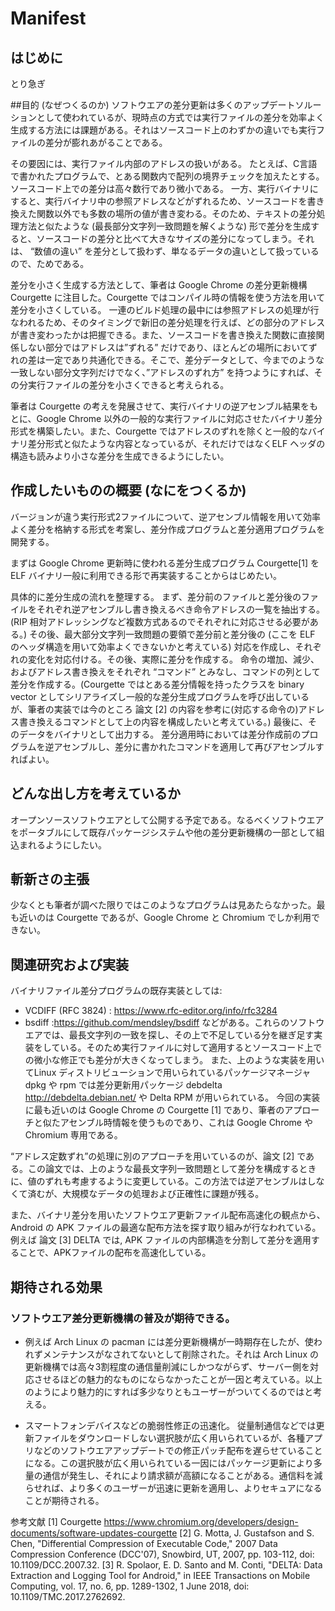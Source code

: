 # Manifest

## はじめに

とり急ぎ

##目的 (なぜつくるのか)
ソフトウエアの差分更新は多くのアップデートソルーションとして使われているが、現時点の方式では実行ファイルの差分を効率よく生成する方法には課題がある。それはソースコード上のわずかの違いでも実行ファイルの差分が膨れあがることである。

その要因には、実行ファイル内部のアドレスの扱いがある。
たとえば、C言語で書かれたプログラムで、とある関数内で配列の境界チェックを加えたとする。ソースコード上での差分は高々数行であり微小である。
一方、実行バイナリにすると、実行バイナリ中の参照アドレスなどがずれるため、ソースコードを書き換えた関数以外でも多数の場所の値が書き変わる。そのため、テキストの差分処理方法と似たような (最長部分文字列一致問題を解くような) 形で差分を生成すると、ソースコードの差分と比べて大きなサイズの差分になってしまう。それは、 “数値の違い” を差分として扱わず、単なるデータの違いとして扱っているので、ためである。

差分を小さく生成する方法として、筆者は Google Chrome の差分更新機構 Courgette に注目した。Courgette ではコンパイル時の情報を使う方法を用いて差分を小さくしている。
一連のビルド処理の最中には参照アドレスの処理が行なわれるため、そのタイミングで新旧の差分処理を行えば、どの部分のアドレスが書き変わったかは把握できる。また、ソースコードを書き換えた関数に直接関係しない部分ではアドレスは”ずれる” だけであり、ほとんどの場所においてずれの差は一定であり共通化できる。そこで、差分データとして、今までのような一致しない部分文字列だけでなく、”アドレスのずれ方” を持つようにすれば、その分実行ファイルの差分を小さくできると考えられる。

筆者は Courgette の考えを発展させて、実行バイナリの逆アセンブル結果をもとに、Google Chrome 以外の一般的な実行ファイルに対応させたバイナリ差分形式を構築したい。また、Courgette ではアドレスのずれを除くと一般的なバイナリ差分形式と似たような内容となっているが、それだけではなくELF ヘッダの構造も読みより小さな差分を生成できるようにしたい。

## 作成したいものの概要 (なにをつくるか)
バージョンが違う実行形式2ファイルについて、逆アセンブル情報を用いて効率よく差分を格納する形式を考案し、差分作成プログラムと差分適用プログラムを開発する。

まずは Google Chrome 更新時に使われる差分生成プログラム  Courgette[1] をELF バイナリ一般に利用できる形で再実装することからはじめたい。

具体的に差分生成の流れを整理する。
まず、差分前のファイルと差分後のファイルをそれぞれ逆アセンブルし書き換えるべき命令アドレスの一覧を抽出する。(RIP 相対アドレッシングなど複数方式あるのでそれぞれに対応させる必要がある。) その後、最大部分文字列一致問題の要領で差分前と差分後の (ここを ELF のヘッダ構造を用いて効率よくできないかと考えている) 対応を作成し、それぞれの変化を対応付ける。その後、実際に差分を作成する。
命令の増加、減少、およびアドレス書き換えをそれぞれ “コマンド” とみなし、コマンドの列として差分を作成する。(Courgette ではとある差分情報を持ったクラスを binary vector としてシリアライズし一般的な差分生成プログラムを呼び出しているが、筆者の実装では今のところ 論文 [2] の内容を参考に(対応する命令の)アドレス書き換えるコマンドとして上の内容を構成したいと考えている。) 
最後に、そのデータをバイナリとして出力する。
差分適用時においては差分作成前のプログラムを逆アセンブルし、差分に書かれたコマンドを適用して再びアセンブルすればよい。

## どんな出し方を考えているか
オープンソースソフトウエアとして公開する予定である。なるべくソフトウエアをポータブルにして既存パッケージシステムや他の差分更新機構の一部として組込まれるようにしたい。

## 斬新さの主張
少なくとも筆者が調べた限りではこのようなプログラムは見あたらなかった。最も近いのは Courgette であるが、Google Chrome と Chromium でしか利用できない。

## 関連研究および実装
バイナリファイル差分プログラムの既存実装としては:
* VCDIFF (RFC 3824) : https://www.rfc-editor.org/info/rfc3284
* bsdiff :https://github.com/mendsley/bsdiff 
などがある。これらのソフトウエアでは、最長文字列の一致を探し、その上で不足している分を継ぎ足す実装をしている。そのため実行ファイルに対して適用するとソースコード上での微小な修正でも差分が大きくなってしまう。
また、上のような実装を用いてLinux ディストリビューションで用いられているパッケージマネージャ dpkg や rpm では差分更新用パッケージ debdelta http://debdelta.debian.net/ や Delta RPM  が用いられている。
今回の実装に最も近いのは Google Chrome の Courgette [1] であり、筆者のアプローチと似たアセンブル時情報を使うものであり、これは Google Chrome や Chromium 専用である。

“アドレス定数ずれ”の処理に別のアプローチを用いているのが、論文 [2] である。この論文では、上のような最長文字列一致問題として差分を構成するときに、値のずれも考慮するように変更している。この方法では逆アセンブルはしなくて済むが、大規模なデータの処理および正確性に課題が残る。

また、バイナリ差分を用いたソフトウエア更新ファイル配布高速化の観点から、Android の APK ファイルの最適な配布方法を探す取り組みが行なわれている。例えば 論文 [3] DELTA では, APK ファイルの内部構造を分割して差分を適用することで、APKファイルの配布を高速化している。

## 期待される効果
### ソフトウエア差分更新機構の普及が期待できる。
- 例えば Arch Linux の pacman には差分更新機構が一時期存在したが、使われずメンテナンスがなされてないとして削除された。それは Arch Linux の 更新機構では高々3割程度の通信量削減にしかつながらず、サーバー側を対応させるほどの魅力的なものにならなかったことが一因と考えている。以上のようにより魅力的にすれば多少なりともユーザーがついてくるのではと考える。

- スマートフォンデバイスなどの脆弱性修正の迅速化。
従量制通信などでは更新ファイルをダウンロードしない選択肢が広く用いられているが、各種アプリなどのソフトウエアアップデートでの修正パッチ配布を遅らせていることになる。この選択肢が広く用いられている一因にはパッケージ更新により多量の通信が発生し、それにより請求額が高額になることがある。通信料を減らせれば、より多くのユーザーが迅速に更新を適用し、よりセキュアになることが期待される。

参考文献
[1] Courgette https://www.chromium.org/developers/design-documents/software-updates-courgette 
[2] G. Motta, J. Gustafson and S. Chen, "Differential Compression of Executable Code," 2007 Data Compression Conference (DCC'07), Snowbird, UT, 2007, pp. 103-112, doi: 10.1109/DCC.2007.32.
[3] R. Spolaor, E. D. Santo and M. Conti, "DELTA: Data Extraction and Logging Tool for Android," in IEEE Transactions on Mobile Computing, vol. 17, no. 6, pp. 1289-1302, 1 June 2018, doi: 10.1109/TMC.2017.2762692.
